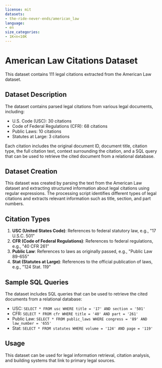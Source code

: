 ```yaml
---
license: mit
datasets:
- the-ride-never-ends/american_law
language:
- en
size_categories:
- 1K<n<10K
---
```


# American Law Citations Dataset

This dataset contains 111 legal citations extracted from the American Law dataset.

## Dataset Description

The dataset contains parsed legal citations from various legal documents, including:

- U.S. Code (USC): 30 citations
- Code of Federal Regulations (CFR): 68 citations
- Public Laws: 10 citations
- Statutes at Large: 3 citations

Each citation includes the original document ID, document title, citation type, the full citation text, 
context surrounding the citation, and a SQL query that can be used to retrieve the cited document from a relational database.

## Dataset Creation

This dataset was created by parsing the text from the American Law dataset and extracting structured information 
about legal citations using regular expressions. The processing script identifies different types of legal citations 
and extracts relevant information such as title, section, and part numbers.

## Citation Types

1. **USC (United States Code)**: References to federal statutory law, e.g., "17 U.S.C. 501"
2. **CFR (Code of Federal Regulations)**: References to federal regulations, e.g., "40 CFR 261"
3. **Public Law**: References to laws as originally passed, e.g., "Public Law 89-655"
4. **Stat (Statutes at Large)**: References to the official publication of laws, e.g., "124 Stat. 119"

## Sample SQL Queries

The dataset includes SQL queries that can be used to retrieve the cited documents from a relational database:

- USC: `SELECT * FROM usc WHERE title = '17' AND section = '501'`
- CFR: `SELECT * FROM cfr WHERE title = '40' AND part = '261'`
- Public Law: `SELECT * FROM public_laws WHERE congress = '89' AND law_number = '655'`
- Stat: `SELECT * FROM statutes WHERE volume = '124' AND page = '119'`

## Usage

This dataset can be used for legal information retrieval, citation analysis, and building systems that link to primary legal sources.
